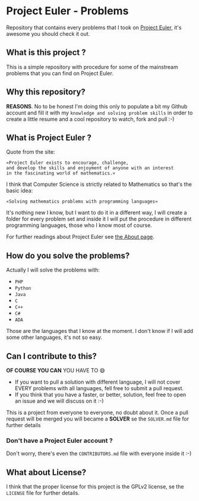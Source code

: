 Project Euler - Problems
===

Repository that contains every problems that I took on [Project Euler](http://projecteuler.net/problems), it's awesome you should check it out.

## What is this project ? ##

This is a simple repository with procedure for some of the mainstream problems that you can find on Project Euler.

## Why this repository? ##

**REASONS**. No to be honest I'm doing this only to populate a bit my Github account and fill it with my `knowledge and solving problem skills` in order to create a little resume and a cool repository to watch, fork and pull :-)

## What is Project Euler ? ##

Quote from the site:
	
	«Project Euler exists to encourage, challenge,
	and develop the skills and enjoyment of anyone with an interest
	in the fascinating world of mathematics.»
	
I think that Computer Science is strictly related to Mathematics so that's the basic idea: 
	
	«Solving mathematics problems with programming languages»

It's nothing new I know, but I want to do it in a different way, I will create a folder for every problem set and inside it I will put the procedure in different programming languages, those who I know most of course.

For further readings about Project Euler see [the About page](http://projecteuler.net/about).

## How do you solve the problems? ##

Actually I will solve the problems with:

- `PHP`
- `Python`
- `Java`
- `C`
- `C++`
- `C#`
- `ADA`

Those are the languages that I know at the moment. I don't know if I will add some other languages, it's not so easy.

## Can I contribute to this? ##
**OF COURSE YOU CAN** YOU HAVE TO :smile:

- If you want to pull a solution with different language, I will not cover EVERY problems with all languages, fell free to submit a pull request.
- If you think that you have a faster, or better, solution, feel free to open an issue and we will discuss on it :-)

This is a project from everyone to everyone, no doubt about it. Once a pull request will be merged you will became a **SOLVER** se the `SOLVER.md` file for further details

### Don't have a Project Euler account ? ###

Don't worry, there's even the `CONTRIBUTORS.md` file with everyone inside it :-)

## What about License? ##
I think that the proper license for this project is the GPLv2 license, se the `LICENSE` file for further details.

